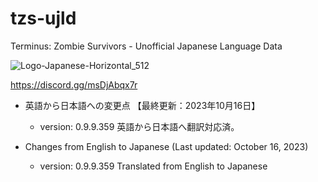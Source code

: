 # tzs-ujld
Terminus: Zombie Survivors - Unofficial Japanese Language Data

![Logo-Japanese-Horizontal_512](https://github.com/ststkuc-work/tzs-ujld/assets/136874759/94cc03c6-7e15-4fd3-8378-c5b2c0ef4d0b)

https://discord.gg/msDjAbqx7r

 - 英語から日本語への変更点 【最終更新：2023年10月16日】
   - version: 0.9.9.359 英語から日本語へ翻訳対応済。

 - Changes from English to Japanese (Last updated: October 16, 2023)
   - version: 0.9.9.359 Translated from English to Japanese
